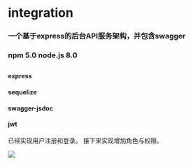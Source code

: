 # integration
### 一个基于express的后台API服务架构，并包含swagger
### npm  5.0 node.js 8.0

##

#### express
#### sequelize
#### swagger-jsdoc
#### jwt

已经实现用户注册和登录。
接下来实现增加角色与权限。

![](https://github.com/guosen88100300/integration/blob/master/public/Markdown/QQ20170822-101754.png)





